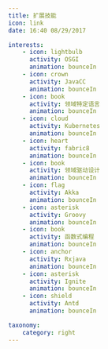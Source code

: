 ```yaml
---
title: 扩展技能
icon: link
date: 16:40 08/29/2017

interests:
    - icon: lightbulb
      activity: OSGI
      animation: bounceIn   
    - icon: crown
      activity: JavaCC
      animation: bounceIn      
    - icon: book
      activity: 领域特定语言
      animation: bounceIn     
    - icon: cloud
      activity: Kubernetes
      animation: bounceIn
    - icon: heart
      activity: fabric8
      animation: bounceIn      
    - icon: book
      activity: 领域驱动设计
      animation: bounceIn
    - icon: flag
      activity: Akka
      animation: bounceIn
    - icon: asterisk
      activity: Groovy
      animation: bounceIn  
    - icon: book
      activity: 函数式编程
      animation: bounceIn   
    - icon: anchor
      activity: Rxjava
      animation: bounceIn 
    - icon: asterisk
      activity: Ignite
      animation: bounceIn     
    - icon: shield
      activity: Antd
      animation: bounceIn      

taxonomy:
    category: right
---
```


